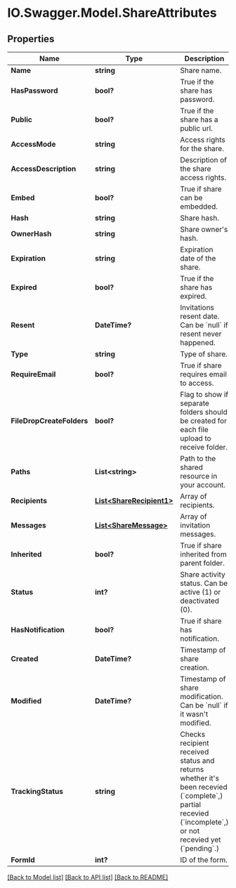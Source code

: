 # IO.Swagger.Model.ShareAttributes
## Properties

Name | Type | Description | Notes
------------ | ------------- | ------------- | -------------
**Name** | **string** | Share name. | [optional] 
**HasPassword** | **bool?** | True if the share has password. | [optional] 
**Public** | **bool?** | True if the share has a public url. | [optional] 
**AccessMode** | **string** | Access rights for the share. | [optional] 
**AccessDescription** | **string** | Description of the share access rights. | [optional] 
**Embed** | **bool?** | True if share can be embedded. | [optional] 
**Hash** | **string** | Share hash. | [optional] 
**OwnerHash** | **string** | Share owner&#x27;s hash. | [optional] 
**Expiration** | **string** | Expiration date of the share. | [optional] 
**Expired** | **bool?** | True if the share has expired. | [optional] 
**Resent** | **DateTime?** | Invitations resent date. Can be &#x60;null&#x60; if resent never happened. | [optional] 
**Type** | **string** | Type of share. | [optional] 
**RequireEmail** | **bool?** | True if share requires email to access. | [optional] 
**FileDropCreateFolders** | **bool?** | Flag to show if separate folders should be created for each file upload to receive folder. | [optional] 
**Paths** | **List&lt;string&gt;** | Path to the shared resource in your account. | [optional] 
**Recipients** | [**List&lt;ShareRecipient1&gt;**](ShareRecipient1.md) | Array of recipients. | [optional] 
**Messages** | [**List&lt;ShareMessage&gt;**](ShareMessage.md) | Array of invitation messages. | [optional] 
**Inherited** | **bool?** | True if share inherited from parent folder. | [optional] 
**Status** | **int?** | Share activity status. Can be active (1) or deactivated (0). | [optional] 
**HasNotification** | **bool?** | True if share has notification. | [optional] 
**Created** | **DateTime?** | Timestamp of share creation. | [optional] 
**Modified** | **DateTime?** | Timestamp of share modification. Can be &#x60;null&#x60; if it wasn&#x27;t modified. | [optional] 
**TrackingStatus** | **string** | Checks recipient received status and returns whether it&#x27;s been recevied (&#x60;complete&#x60;,) partial recevied (&#x60;incomplete&#x60;,) or not recevied yet (&#x60;pending&#x60;.) | [optional] 
**FormId** | **int?** | ID of the form. | [optional] 

[[Back to Model list]](../README.md#documentation-for-models) [[Back to API list]](../README.md#documentation-for-api-endpoints) [[Back to README]](../README.md)

